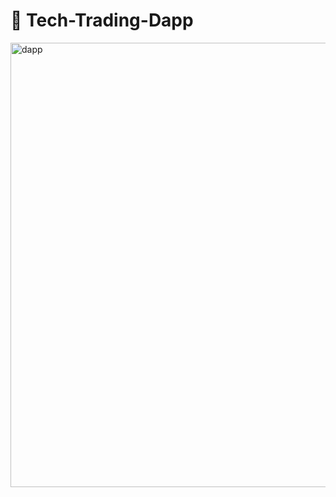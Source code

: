 ﻿# 🔧 Tech-Trading-Dapp

<img width="711" alt="dapp" src="https://user-images.githubusercontent.com/84368302/128878802-9888bf2a-dedd-467c-be78-95405cb05f9d.gif">

